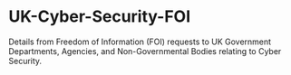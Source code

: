# UK-Cyber-Security-FOI
Details from Freedom of Information (FOI) requests to UK Government Departments, Agencies, and Non-Governmental Bodies relating to Cyber Security.
